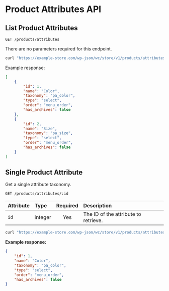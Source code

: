 # Product Attributes API 

## List Product Attributes

```http
GET /products/attributes
```

There are no parameters required for this endpoint.

```sh
curl "https://example-store.com/wp-json/wc/store/v1/products/attributes"
```

Example response:

```json
[
	{
		"id": 1,
		"name": "Color",
		"taxonomy": "pa_color",
		"type": "select",
		"order": "menu_order",
		"has_archives": false
	},
	{
		"id": 2,
		"name": "Size",
		"taxonomy": "pa_size",
		"type": "select",
		"order": "menu_order",
		"has_archives": false
	}
]
```

## Single Product Attribute

Get a single attribute taxonomy.

```http
GET /products/attributes/:id
```

| Attribute | Type    | Required | Description                          |
| :-------- | :------ | :------: | :----------------------------------- |
| `id`      | integer |   Yes    | The ID of the attribute to retrieve. |

```sh
curl "https://example-store.com/wp-json/wc/store/v1/products/attributes/1"
```

**Example response:**

```json
{
	"id": 1,
	"name": "Color",
	"taxonomy": "pa_color",
	"type": "select",
	"order": "menu_order",
	"has_archives": false
}
```
